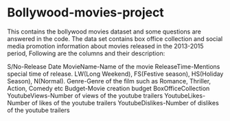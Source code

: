 # Bollywood-movies-project
This contains the bollywood movies dataset and some questions are answered in the code.
The data set contains box office collection and social media promotion information about movies released in the 2013-2015 period, Following are the columns and their description:

S/No-Release Date
MovieName-Name of the movie
ReleaseTime-Mentions special time of release. LW(Long Weekend), FS(Festive season), HS(Holiday Season), N(Normal).
Genre-Genre of the film such as Romance, Thriller, Action, Comedy etc
Budget-Movie creation budget
BoxOfficeCollection
YoutubeViews-Number of views of the youtube trailers
YoutubeLikes-Number of likes of the youtube trailers
YoutubeDislikes-Number of dislikes of the youtube trailers
